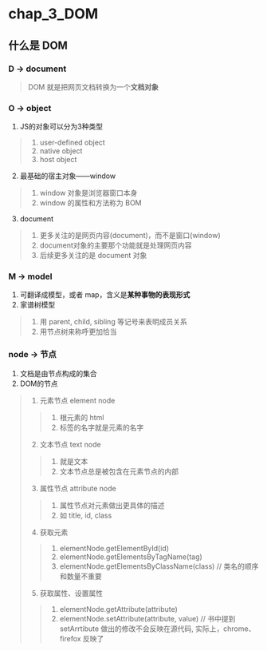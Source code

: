 # chap_3_DOM

## 什么是 DOM

### D -> document
> DOM 就是把网页文档转换为一个**文档对象**

### O -> object
1. JS的对象可以分为3种类型
>1. user-defined object
>2. native object
>3. host object
2. 最基础的宿主对象——window
>1. window 对象是浏览器窗口本身
>2. window 的属性和方法称为 BOM
3. document
>1. 更多关注的是网页内容(document)，而不是窗口(window)
>2. document对象的主要那个功能就是处理网页内容
>3. 后续更多关注的是 document 对象

### M -> model
1. 可翻译成模型，或者 map，含义是**某种事物的表现形式**
2. 家谱树模型
>1. 用 parent, child, sibling 等记号来表明成员关系
>2. 用节点树来称呼更加恰当

### node -> 节点
1. 文档是由节点构成的集合
2. DOM的节点
>1. 元素节点 element node
>>1. 根元素的 html
>>2. 标签的名字就是元素的名字
>2. 文本节点 text node
>>1. 就是文本
>>2. 文本节点总是被包含在元素节点的内部
>3. 属性节点 attribute node
>>1. 属性节点对元素做出更具体的描述
>>2. 如 title, id, class
>4. 获取元素
>>1. elementNode.getElementById(id)
>>2. elementNode.getElementsByTagName(tag)
>>3. elementNode.getElementsByClassName(class) // 类名的顺序和数量不重要
>5. 获取属性、设置属性
>> 1. elementNode.getAttribute(attribute)
>> 2. elementNode.setAttribute(attribute, value)  // 书中提到 setArrtibute 做出的修改不会反映在源代码, 实际上，chrome、firefox 反映了